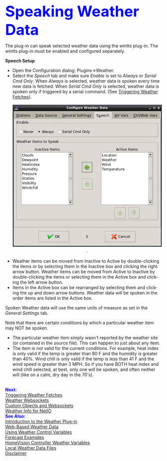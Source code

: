 <!-- $Revision: 1.7 $ -->
<!-- $Date: 2021/10/05 02:07:52 $ -->
<html>
<head>
  <title>Weather Plug-in - Speaking Weather Data</title>
  <link rel="prev" href="localwx">
  <link rel="next" href="wxtriggers">
</head>

<body style="" lang="EN-US" link="blue" vlink="purple">

<font color="#0000ff" size="12"><b>Speaking Weather Data</b></font>
<p>
The plug-in can speak selected weather data using the wintts plug-in.
The wintts plug-in must be enabled and configured separately.
</p>
<b>
Speech Setup
</b>
<ul>
<li>
Open the Configuration dialog: Plugins-&gt;Weather.
</li><li>
Select the <i>Speech</i> tab and make sure <i>Enable</i> is set to <i>Always</i>
or <i>Serial Cmd Only</i>.
When <i>Always</i> is selected,
weather data is spoken every time new data is fetched.
When <i>Serial Cmd Only</i> is selected,
weather data is spoken only if triggered by a serial command.
(See <a href="wxtriggers">Triggering Weather Fetches</a>).<br><br>
<center><img  alt="Speech Configure" src="weatherspeech.gif">.</center>
<br>
</li><li>
Weather items can be moved from Inactive to Active by double-clicking the items or by selecting them
in the Inactive box and clicking the right arrow button.
Weather items can be moved from Active to Inactive by double-clicking the items or selecting them
in the Active box and clicking the left arrow button.
</li><li>
Items in the Active box can be rearranged by selecting them and clicking
the up and down arrow buttons.
Weather data will be spoken in the order items are listed in the Active box.
</li></ul>

<p>Spoken Weather data will use the same units of measure as set in the
<i>General Settings</i> tab.
<p>
Note that there are certain conditions by which a particular weather item
may NOT be spoken.
<ul>
<li>
The particular weather item simply wasn't reported by the weather site
(or contained in the source file).
This can happen to just about any item.
</li><li>
The item is not valid for the current conditions.
For example, heat index is only valid if the temp is greater than 80 F
and the humidity is greater than 40%.
Wind chill is only valid if the temp is less than 41 F
and the wind speed is greater than 3 MPH.
So if you have BOTH heat index and wind chill
selected, at best, only one will be spoken, and often neither will
(like on a calm, dry day in the 70's).
</li></ul>
</p>
<br><font color="#0000FF"><b>Next:</b></font><br>
<a href="wxtriggers">Triggering Weather Fetches</a><br>
<a href="wxws">Weather Websockets</a><br>
<a href="custom">Custom Objects and Websockets</a><br>
<a href="netio">Weather Info for NetIO</a><br>
<font color="#0000FF"><b>See Also:</b></font><br>
<a href="index">Introduction to the Weather Plug-in</a><br>
<a href="webwx">Web-Based Weather Data</a><br>
<a href="controlvars">Using Weather Control Variables</a><br>
<a href="forecast">Forecast Examples</a><br>
<a href="hvwxvars">HomeVision Controller Weather Variables</a><br>
<a href="localwx">Local Weather Data Files</a><br>
<a href="disclaimer">Disclaimer</a><br>


